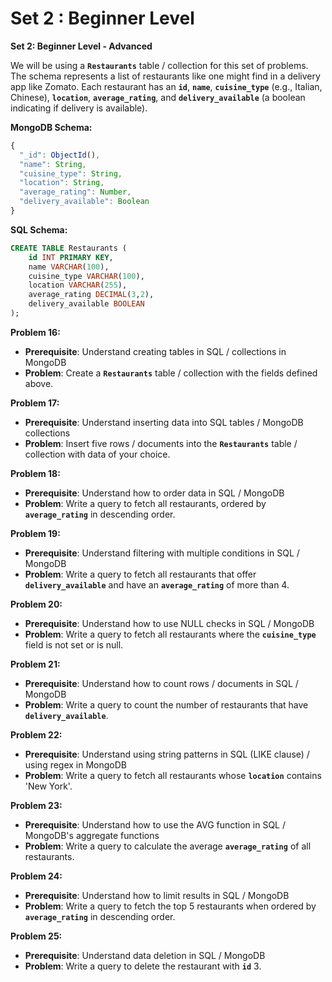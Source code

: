 # Set 2 : Beginner Level

**Set 2: Beginner Level - Advanced**

We will be using a **`Restaurants`** table / collection for this set of problems. The schema represents a list of restaurants like one might find in a delivery app like Zomato. Each restaurant has an **`id`**, **`name`**, **`cuisine_type`** (e.g., Italian, Chinese), **`location`**, **`average_rating`**, and **`delivery_available`** (a boolean indicating if delivery is available).

**MongoDB Schema:**

```js
{
  "_id": ObjectId(), 
  "name": String,
  "cuisine_type": String,
  "location": String,
  "average_rating": Number,
  "delivery_available": Boolean
}
```

**SQL Schema:**

```sql
CREATE TABLE Restaurants (
    id INT PRIMARY KEY,
    name VARCHAR(100),
    cuisine_type VARCHAR(100),
    location VARCHAR(255),
    average_rating DECIMAL(3,2),
    delivery_available BOOLEAN
);

```

**Problem 16:**

- **Prerequisite**: Understand creating tables in SQL / collections in MongoDB
- **Problem**: Create a **`Restaurants`** table / collection with the fields defined above.

**Problem 17:**

- **Prerequisite**: Understand inserting data into SQL tables / MongoDB collections
- **Problem**: Insert five rows / documents into the **`Restaurants`** table / collection with data of your choice.

**Problem 18:**

- **Prerequisite**: Understand how to order data in SQL / MongoDB
- **Problem**: Write a query to fetch all restaurants, ordered by **`average_rating`** in descending order.

**Problem 19:**

- **Prerequisite**: Understand filtering with multiple conditions in SQL / MongoDB
- **Problem**: Write a query to fetch all restaurants that offer **`delivery_available`** and have an **`average_rating`** of more than 4.

**Problem 20:**

- **Prerequisite**: Understand how to use NULL checks in SQL / MongoDB
- **Problem**: Write a query to fetch all restaurants where the **`cuisine_type`** field is not set or is null.

**Problem 21:**

- **Prerequisite**: Understand how to count rows / documents in SQL / MongoDB
- **Problem**: Write a query to count the number of restaurants that have **`delivery_available`**.

**Problem 22:**

- **Prerequisite**: Understand using string patterns in SQL (LIKE clause) / using regex in MongoDB
- **Problem**: Write a query to fetch all restaurants whose **`location`** contains 'New York'.

**Problem 23:**

- **Prerequisite**: Understand how to use the AVG function in SQL / MongoDB's aggregate functions
- **Problem**: Write a query to calculate the average **`average_rating`** of all restaurants.

**Problem 24:**

- **Prerequisite**: Understand how to limit results in SQL / MongoDB
- **Problem**: Write a query to fetch the top 5 restaurants when ordered by **`average_rating`** in descending order.

**Problem 25:**

- **Prerequisite**: Understand data deletion in SQL / MongoDB
- **Problem**: Write a query to delete the restaurant with **`id`** 3.